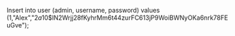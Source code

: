 Insert into user (admin, username, password) values (1,"Alex","$2a$10$lN2Wrjj28fKyhrMm6t44zurFC613jP9WoiBWNyOKa6nrk78FEuGve");

